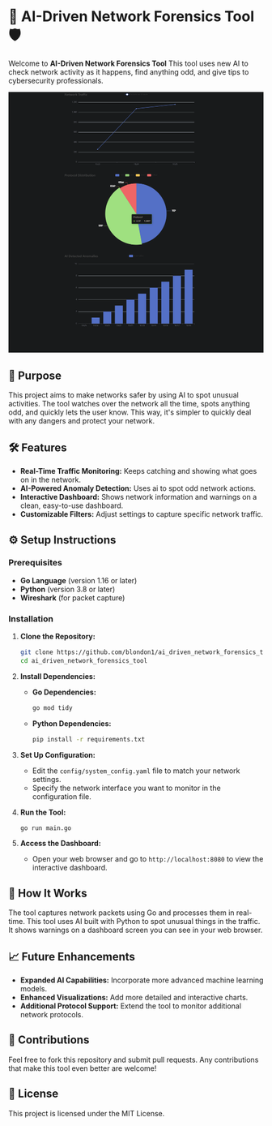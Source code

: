 
# 🚀 AI-Driven Network Forensics Tool 🛡️

Welcome to  **AI-Driven Network Forensics Tool** This tool uses new AI to check network activity as it happens, find anything odd, and give tips to cybersecurity professionals. 

![Screenshot of the Dashboard](images/dashboard.png)  

## 🎯 Purpose

This project aims to make networks safer by using AI to spot unusual activities. The tool watches over the network all the time, spots anything odd, and quickly lets the user know. This way, it's simpler to quickly deal with any dangers and protect your network.

## 🛠️ Features

- **Real-Time Traffic Monitoring:** Keeps catching and showing what goes on in the network.
- **AI-Powered Anomaly Detection:** Uses ai to spot odd network actions.
- **Interactive Dashboard:** Shows network information and warnings on a clean, easy-to-use dashboard.
- **Customizable Filters:** Adjust settings to capture specific network traffic.

## ⚙️ Setup Instructions


### Prerequisites

- **Go Language** (version 1.16 or later)
- **Python** (version 3.8 or later)
- **Wireshark** (for packet capture)

### Installation

1. **Clone the Repository:**
   ```bash
   git clone https://github.com/blondon1/ai_driven_network_forensics_tool.git
   cd ai_driven_network_forensics_tool
   ```

2. **Install Dependencies:**
   - **Go Dependencies:**
     ```bash
     go mod tidy
     ```
   - **Python Dependencies:**
     ```bash
     pip install -r requirements.txt
     ```

3. **Set Up Configuration:**
   - Edit the `config/system_config.yaml` file to match your network settings.
   - Specify the network interface you want to monitor in the configuration file.

4. **Run the Tool:**
   ```bash
   go run main.go
   ```

5. **Access the Dashboard:**
   - Open your web browser and go to `http://localhost:8080` to view the interactive dashboard.

## 🧠 How It Works

The tool captures network packets using Go and processes them in real-time. This tool uses AI built with Python to spot unusual things in the traffic. It shows warnings on a dashboard screen you can see in your web browser.

## 📈 Future Enhancements

- **Expanded AI Capabilities:** Incorporate more advanced machine learning models.
- **Enhanced Visualizations:** Add more detailed and interactive charts.
- **Additional Protocol Support:** Extend the tool to monitor additional network protocols.

## 🤝 Contributions

Feel free to fork this repository and submit pull requests. Any contributions that make this tool even better are welcome!

## 📝 License

This project is licensed under the MIT License.